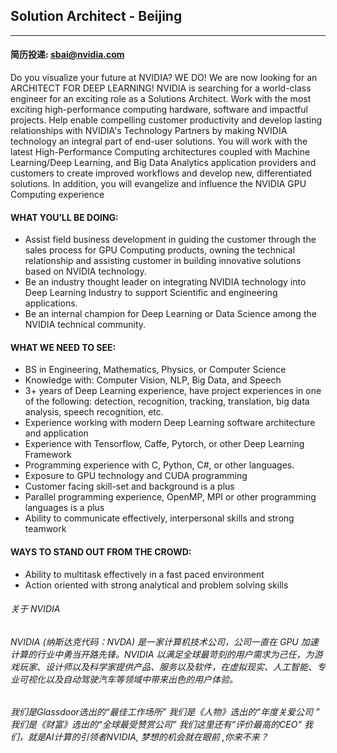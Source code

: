 ## Solution Architect - Beijing
---
#### 简历投递: sbai@nvidia.com

Do you visualize your future at NVIDIA? WE DO! 
We are now looking for an ARCHITECT FOR DEEP LEARNING!
NVIDIA is searching for a world-class engineer for an exciting role as a Solutions Architect. Work with the most exciting high-performance computing hardware, software and impactful projects. Help enable compelling customer productivity and develop lasting relationships with NVIDIA's Technology Partners by making NVIDIA technology an integral part of end-user solutions.
You will work with the latest High-Performance Computing architectures coupled with Machine Learning/Deep Learning, and Big Data Analytics application providers and customers to create improved workflows and develop new, differentiated solutions. In addition, you will evangelize and influence the NVIDIA GPU Computing experience

#### WHAT YOU’LL BE DOING:

- Assist field business development in guiding the customer through the sales process for GPU Computing products, owning the technical relationship and assisting customer in building innovative solutions based on NVIDIA technology.
- Be an industry thought leader on integrating NVIDIA technology into Deep Learning Industry to support Scientific and engineering applications.
- Be an internal champion for Deep Learning or Data Science among the NVIDIA technical community.


#### WHAT WE NEED TO SEE:

- BS in Engineering, Mathematics, Physics, or Computer Science
- Knowledge with: Computer Vision, NLP, Big Data, and Speech
- 3+ years of Deep Learning experience, have project experiences in one of the following: detection, recognition, tracking, translation, big data analysis, speech recognition, etc.
- Experience working with modern Deep Learning software architecture and application
- Experience with Tensorflow, Caffe, Pytorch, or other Deep Learning Framework
- Programming experience with C, Python, C#, or other languages.
- Exposure to GPU technology and CUDA programming
- Customer facing skill-set and background is a plus
- Parallel programming experience, OpenMP, MPI or other programming languages is a plus
- Ability to communicate effectively, interpersonal skills and strong teamwork

#### WAYS TO STAND OUT FROM THE CROWD:

- Ability to multitask effectively in a fast paced environment
- Action oriented with strong analytical and problem solving skills

###### 关于 NVIDIA
###### NVIDIA (纳斯达克代码：NVDA) 是一家计算机技术公司，公司一直在 GPU 加速计算的行业中勇当开路先锋。NVIDIA 以满足全球最苛刻的用户需求为己任，为游戏玩家、设计师以及科学家提供产品、服务以及软件，在虚拟现实、人工智能、专业可视化以及自动驾驶汽车等领域中带来出色的用户体验。

###### 我们是Glassdoor选出的“最佳工作场所” 我们是《人物》选出的“年度关爱公司 ” 我们是《财富》选出的“全球最受赞赏公司”  我们这里还有“评价最高的CEO”  我们，就是AI计算的引领者NVIDIA, 梦想的机会就在眼前 ,你来不来？
